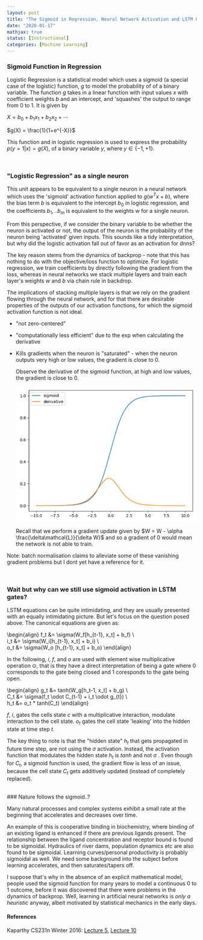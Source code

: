```yaml
---
layout: post
title: "The Sigmoid in Regression, Neural Network Activation and LSTM Gates"
date: "2020-01-17"
mathjax: true
status: [Instructional]
categories: [Machine Learning]
---
```


### Sigmoid Function in Regression

Logistic Regression is a statistical model which uses a sigmoid (a special case of the
logistic) function, $g$ to model the probability of of a binary variable. The function $g$
takes in a linear function with input values $x$ with coefficient weights $b$ and an intercept,
and 'squashes' the output to range from 0 to 1. It is given by

$X = b_0 + b_1x_1 + b_2x_2 + \cdots$

$g(X) = \frac{1}{1+e^{-X}}$

This function  and in logistic regression is used to express the probability $p(y=1|x) = g(X)$,
of a binary variable $y$, where $y \in \{-1, +1\}$. 

<br>

### "Logistic Regression" as a single neuron

This unit appears to be equivalent to a single neuron in a neural network which uses the
'sigmoid' activation function applied to $g(w^Tx+b)$, where the bias term $b$ is equivalent to
the intercept $b_0$ in logistic regression, and the coefficients $b_1,.. b_m$ is equivalent to
the weights $w$ for a single neuron. 

From this perspective, if we consider the binary variable to be whether the neuron is activated
or not, the output of the neuron is the probability of the neuron being 'activated' given
inputs. This sounds like a tidy interpretation, but why did the logistic activation fall out of
favor as an activation for dnns?

The key reason stems from the dynamics of backprop - note that this has nothing to do with the
objective/loss function to optimize. For logistic regression, we train coefficients by directly
following the gradient from the loss, whereas in neural networks we stack multiple layers and
train each layer's weights $w$ and $b$ via chain rule in backdrop. 

The implications of stacking multiple layers is that we rely on the gradient flowing through
the neural network,  and for that there are desirable properties of the outputs of our
activation functions, for which the sigmoid activation function is not ideal.

* "not zero-centered"

* "computationally less efficient" due to the exp when calculating the derivative 

* Kills gradients when the neuron is "saturated" - when the neuron outputs very high or low
  values, the gradient is close to 0. 

  Observe the derivative of the sigmoid function, at high and low values, the gradient is close to 0.

  ![Fig1](/assets/sigmoid_der.png)

  Recall that we perform a gradient update given by $W = W - \alpha
\frac{\delta\mathcal{L}}{\delta W}$ and so a gradient of 0 would mean the network is not able
to train. 


Note: batch normalisation claims to alleviate some of these vanishing gradient problems but
I dont yet have a reference for it. 

<br>

### Wait but why can we still use sigmoid activation in LSTM gates?

LSTM equations can be quite intimidating, and they are usually presented with an equally
intimidating picture. But let's focus on the question posed above. The canonical equations are
given as:

\begin{align}
f_t &= \sigma(W_f[h_{t-1}, x_t] + b_f) \\\
i_t &= \sigma(W_i[h_{t-1}, x_t] + b_i) \\\
o_t &= \sigma(W_o [h_{t-1}, x_t] + b_o)
\end{align}

In the following, $i$, $f$, and $o$ are used with element wise multiplicative operation $\odot$, that is they have a direct interpretation of being a gate where $0$ corresponds to the gate being closed and $1$ coresponds to the gate being open. 

\begin{align}
g_t &= tanh(W_g[h_t-1, x_t] + b_g) \\\
C_t &= \sigma(f_t \odot C_{t-1} + i_t \odot g_{t}) \\\
h_t &= o_t * tanh(C_t)
\end{align}

$f$, $i$, gates the cells state $c$ with a multiplicative interaction, modulate interaction to
the cell state. $o_t$ gates the cell state 'leaking' into the hidden state at time step $t$. 

The key thing to note is that the "hidden state" $h_t$ that gets propagated in future time step, are not using the $\sigma$ activation. Instead, the activation function that modulates the hidden
state $h_t$ is $tanh$ and not $\sigma$ . Even though for $C_t$, a sigmoid function is used, the
gradient flow is less of an issue, because the cell state $C_t$ gets additively updated
(instead of completely replaced). 


<br>
### Nature follows the sigmoid..?

Many natural processes and complex systems exhibit a small rate at the beginning that
accelerates and decreases over time. 

An example of this is cooperative binding in biochemistry, where binding of an existing ligand
is enhanced if there are previous ligands present. The relationship between the ligand
concentration and receptor bound is found to be sigmoidal. Hydraulics of river dams, population
dynamics etc are also found to be sigmoidal. Learning curves/personal productivity is probably
sigmoidal as well. We need some background into the subject before learning accelerates, and
then saturates/tapers off.

I suppose that's why in the absence of an explicit mathematical model, people used the sigmoid
function for many years to model a continuous 0 to 1 outcome, before it was discovered that
there were problems in the dynamics of backprop. Well, learning in artificial neural networks
is *only a heuristic* anyway, albeit motivated by statistical mechanics in the early days. 


#### References ####
Kaparthy CS231n Winter 2016: [Lecture 5](https://w.youtube.com/watch?v=gYpoJMlgyXA), [Lecture 10](https://w.youtube.com/watch?v=yCC09vCHzF8)


